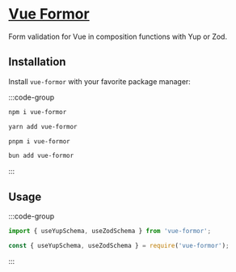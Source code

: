 # [Vue Formor](https://github.com/Vanilla-IceCream/vue-formor)

Form validation for Vue in composition functions with Yup or Zod.

## Installation

Install `vue-formor` with your favorite package manager:

:::code-group

```sh [npm]
npm i vue-formor
```

```sh [Yarn]
yarn add vue-formor
```

```sh [pnpm]
pnpm i vue-formor
```

```sh [Bun]
bun add vue-formor
```

:::

## Usage

:::code-group

```ts [ESM]
import { useYupSchema, useZodSchema } from 'vue-formor';
```

```ts [CJS]
const { useYupSchema, useZodSchema } = require('vue-formor');
```

:::
